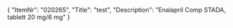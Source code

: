 {
  "ItemNr": "020265",
  "Title": "test",
  "Description": "Enalapril Comp STADA, tablett 20 mg/6 mg"
}